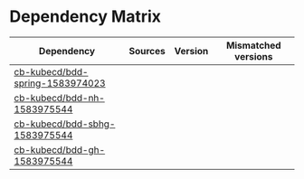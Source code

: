 # Dependency Matrix

Dependency | Sources | Version | Mismatched versions
---------- | ------- | ------- | -------------------
[cb-kubecd/bdd-spring-1583974023](https://github.com/cb-kubecd/bdd-spring-1583974023.git) |  | []() | 
[cb-kubecd/bdd-nh-1583975544](https://github.com/cb-kubecd/bdd-nh-1583975544.git) |  | []() | 
[cb-kubecd/bdd-sbhg-1583975544](https://github.com/cb-kubecd/bdd-sbhg-1583975544.git) |  | []() | 
[cb-kubecd/bdd-gh-1583975544](https://github.com/cb-kubecd/bdd-gh-1583975544.git) |  | []() | 
